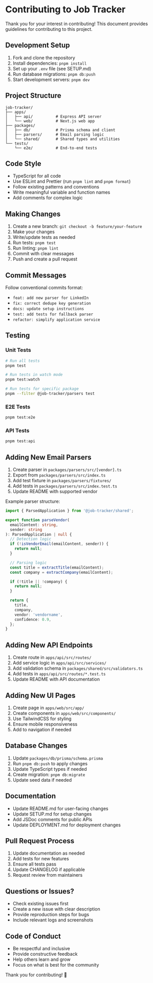 # Contributing to Job Tracker

Thank you for your interest in contributing! This document provides guidelines for contributing to this project.

## Development Setup

1. Fork and clone the repository
2. Install dependencies: `pnpm install`
3. Set up your `.env` file (see SETUP.md)
4. Run database migrations: `pnpm db:push`
5. Start development servers: `pnpm dev`

## Project Structure

```
job-tracker/
├── apps/
│   ├── api/          # Express API server
│   └── web/          # Next.js web app
├── packages/
│   ├── db/           # Prisma schema and client
│   ├── parsers/      # Email parsing logic
│   └── shared/       # Shared types and utilities
└── tests/
    └── e2e/          # End-to-end tests
```

## Code Style

- TypeScript for all code
- Use ESLint and Prettier (run `pnpm lint` and `pnpm format`)
- Follow existing patterns and conventions
- Write meaningful variable and function names
- Add comments for complex logic

## Making Changes

1. Create a new branch: `git checkout -b feature/your-feature`
2. Make your changes
3. Write/update tests as needed
4. Run tests: `pnpm test`
5. Run linting: `pnpm lint`
6. Commit with clear messages
7. Push and create a pull request

## Commit Messages

Follow conventional commits format:

- `feat: add new parser for LinkedIn`
- `fix: correct dedupe key generation`
- `docs: update setup instructions`
- `test: add tests for fallback parser`
- `refactor: simplify application service`

## Testing

### Unit Tests

```bash
# Run all tests
pnpm test

# Run tests in watch mode
pnpm test:watch

# Run tests for specific package
pnpm --filter @job-tracker/parsers test
```

### E2E Tests

```bash
pnpm test:e2e
```

### API Tests

```bash
pnpm test:api
```

## Adding New Email Parsers

1. Create parser in `packages/parsers/src/[vendor].ts`
2. Export from `packages/parsers/src/index.ts`
3. Add test fixture in `packages/parsers/fixtures/`
4. Add tests in `packages/parsers/src/index.test.ts`
5. Update README with supported vendor

Example parser structure:

```typescript
import { ParsedApplication } from '@job-tracker/shared';

export function parseVendor(
  emailContent: string,
  sender: string
): ParsedApplication | null {
  // Detection logic
  if (!isVendorEmail(emailContent, sender)) {
    return null;
  }

  // Parsing logic
  const title = extractTitle(emailContent);
  const company = extractCompany(emailContent);

  if (!title || !company) {
    return null;
  }

  return {
    title,
    company,
    vendor: 'vendorname',
    confidence: 0.9,
  };
}
```

## Adding New API Endpoints

1. Create route in `apps/api/src/routes/`
2. Add service logic in `apps/api/src/services/`
3. Add validation schema in `packages/shared/src/validators.ts`
4. Add tests in `apps/api/src/routes/*.test.ts`
5. Update README with API documentation

## Adding New UI Pages

1. Create page in `apps/web/src/app/`
2. Create components in `apps/web/src/components/`
3. Use TailwindCSS for styling
4. Ensure mobile responsiveness
5. Add to navigation if needed

## Database Changes

1. Update `packages/db/prisma/schema.prisma`
2. Run `pnpm db:push` to apply changes
3. Update TypeScript types if needed
4. Create migration: `pnpm db:migrate`
5. Update seed data if needed

## Documentation

- Update README.md for user-facing changes
- Update SETUP.md for setup changes
- Add JSDoc comments for public APIs
- Update DEPLOYMENT.md for deployment changes

## Pull Request Process

1. Update documentation as needed
2. Add tests for new features
3. Ensure all tests pass
4. Update CHANGELOG if applicable
5. Request review from maintainers

## Questions or Issues?

- Check existing issues first
- Create a new issue with clear description
- Provide reproduction steps for bugs
- Include relevant logs and screenshots

## Code of Conduct

- Be respectful and inclusive
- Provide constructive feedback
- Help others learn and grow
- Focus on what is best for the community

Thank you for contributing! 🎉

